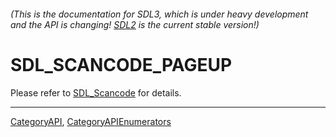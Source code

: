 ###### (This is the documentation for SDL3, which is under heavy development and the API is changing! [SDL2](https://wiki.libsdl.org/SDL2/) is the current stable version!)
# SDL_SCANCODE_PAGEUP

Please refer to [SDL_Scancode](SDL_Scancode) for details.

----
[CategoryAPI](CategoryAPI), [CategoryAPIEnumerators](CategoryAPIEnumerators)

